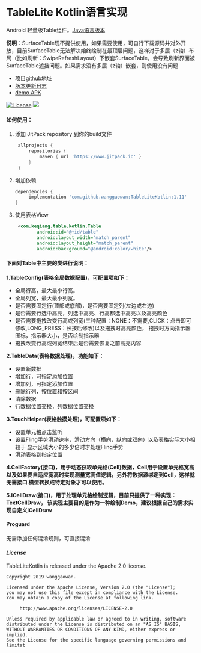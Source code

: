 # TableLite Kotlin语言实现
Android 轻量版Table组件。[Java语言版本](https://github.com/wanggaowan/TableLite)

**说明**：SurfaceTable现不提供使用，如果需要使用，可自行下载源码并对外开放，目前SurfaceTable无法解决始终绘制在最顶层问题，这样对于多层（z轴）布局（比如刷新：SwipeRefreshLayout）下嵌套SurfaceTable，会导致刷新界面被SurfaceTable遮挡问题。如果需求没有多层（z轴）嵌套，则使用没有问题

* [项目github地址](https://github.com/wanggaowan/TableLiteKotlin)
* [版本更新日志](/update.md/)
* [demo APK](/app-debug.apk)

[![License](https://img.shields.io/badge/license-Apache%202-4EB1BA.svg)](https://www.apache.org/licenses/LICENSE-2.0.html)
[![](https://jitpack.io/v/wanggaowan/TableLiteKotlin.svg)](https://jitpack.io/#wanggaowan/TableLiteKotlin)

#### 如何使用：
1. 添加 JitPack repository 到你的build文件
   ```groovy
    allprojects {
        repositories {
            maven { url 'https://www.jitpack.io' }
        }
    }
   ```

2. 增加依赖
   ```groovy
   dependencies {
        implementation 'com.github.wanggaowan:TableLiteKotlin:1.11'
   }
   ```

3. 使用表格View
   ```xml
    <com.keqiang.table.kotlin.Table
           android:id="@+id/table"
           android:layout_width="match_parent"
           android:layout_height="match_parent"
           android:background="@android:color/white"/>
   ```
#### 下面对Table中主要的类进行说明：
**1.TableConfig(表格全局数据配置)，可配置项如下：**
  - 全局行高，最大最小行高。
  - 全局列宽，最大最小列宽。
  - 是否需要固定行(顶部或底部)，是否需要固定列(左边或右边)
  - 是否需要行选中高亮，列选中高亮、行高都选中高亮以及高亮颜色
  - 是否需要拖拽改变行高或列宽(三种配置：NONE：不需要,CLICK：点击即可修改,LONG_PRESS：长按后修改)以及拖拽时高亮颜色，
   拖拽时方向指示器图标，指示器大小，是否绘制指示器
  - 拖拽改变行高或列宽结束后是否需要恢复之前高亮内容

**2.TableData(表格数据处理)，功能如下：**
 - 设置新数据
 - 增加行，可指定添加位置
 - 增加列，可指定添加位置
 - 删除行列，按位置和按区间
 - 清除数据
 - 行数据位置交换，列数据位置交换

**3.TouchHelper(表格触摸处理)，可配置项如下：**
 - 设置单元格点击监听
 - 设置Fling手势滑动速率，滑动方向（横向，纵向或双向）以及表格实际大小相较于
 显示区域大小的多少倍时才处理Fling手势
 - 滑动表格到指定位置

**4.CellFactory(接口)，用于动态获取单元格(Cell)数据，Cell用于设置单元格宽高
以及如果要自适应宽高时实现测量宽高值逻辑，另外将数据源绑定到Cell，这样就无需接口
模型转换成特定对象才可以使用。**

**5.ICellDraw(接口)，用于处理单元格绘制逻辑，目前只提供了一种实现：TextCellDraw，
该实现主要目的是作为一种绘制Demo，建议根据自己的需求实现自定义ICellDraw**


#### Proguard
无需添加任何混淆规则，可直接混淆

#### *License*
TableLiteKotlin is released under the Apache 2.0 license.
```
Copyright 2019 wanggaowan.

Licensed under the Apache License, Version 2.0 (the "License");
you may not use this file except in compliance with the License.
You may obtain a copy of the License at following link.

     http://www.apache.org/licenses/LICENSE-2.0

Unless required by applicable law or agreed to in writing, software
distributed under the License is distributed on an "AS IS" BASIS,
WITHOUT WARRANTIES OR CONDITIONS OF ANY KIND, either express or implied.
See the License for the specific language governing permissions and
limitat
```
